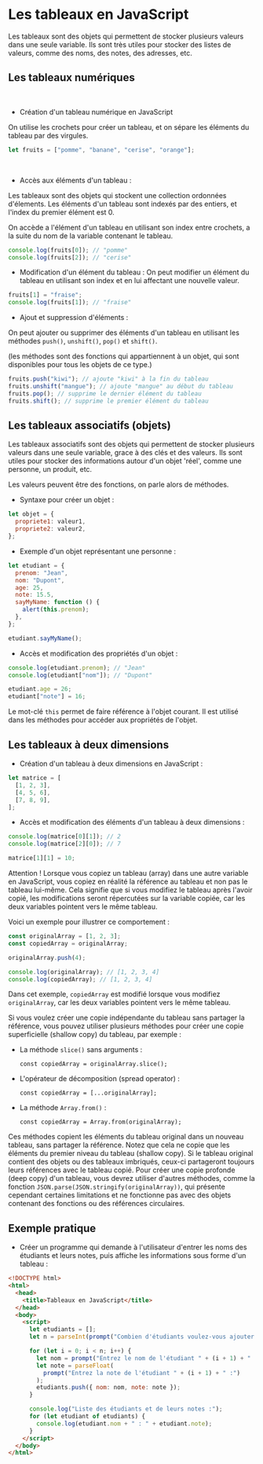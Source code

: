 # Les tableaux en JavaScript

Les tableaux sont des objets qui permettent de stocker plusieurs valeurs dans une seule variable. Ils sont très utiles pour stocker des listes de valeurs, comme des noms, des notes, des adresses, etc.

## Les tableaux numériques

<br/>

- Création d'un tableau numérique en JavaScript

On utilise les crochets pour créer un tableau, et on sépare les éléments du tableau par des virgules.

```js
let fruits = ["pomme", "banane", "cerise", "orange"];
```

<br>

- Accès aux éléments d'un tableau :

Les tableaux sont des objets qui stockent une collection ordonnées d'élements. Les éléments d'un tableau sont indexés par des entiers, et l'index du premier élément est 0.

On accède a l'élément d'un tableau en utilisant son index entre crochets, a la suite du nom de la variable contenant le tableau.

```js
console.log(fruits[0]); // "pomme"
console.log(fruits[2]); // "cerise"
```

- Modification d'un élément du tableau :
  On peut modifier un élément du tableau en utilisant son index et en lui affectant une nouvelle valeur.

```js
fruits[1] = "fraise";
console.log(fruits[1]); // "fraise"
```

- Ajout et suppression d'éléments :

On peut ajouter ou supprimer des éléments d'un tableau en utilisant les méthodes `push()`, `unshift()`, `pop()` et `shift()`.

(les méthodes sont des fonctions qui appartiennent à un objet, qui sont disponibles pour tous les objets de ce type.)

```js
fruits.push("kiwi"); // ajoute "kiwi" à la fin du tableau
fruits.unshift("mangue"); // ajoute "mangue" au début du tableau
fruits.pop(); // supprime le dernier élément du tableau
fruits.shift(); // supprime le premier élément du tableau
```

## Les tableaux associatifs (objets)

Les tableaux associatifs sont des objets qui permettent de stocker plusieurs valeurs dans une seule variable, grace à des clés et des valeurs. Ils sont utiles pour stocker des informations autour d'un objet 'réel', comme une personne, un produit, etc.

Les valeurs peuvent être des fonctions, on parle alors de méthodes.

- Syntaxe pour créer un objet :

```js
let objet = {
  propriete1: valeur1,
  propriete2: valeur2,
};
```

- Exemple d'un objet représentant une personne :

```js
let etudiant = {
  prenom: "Jean",
  nom: "Dupont",
  age: 25,
  note: 15.5,
  sayMyName: function () {
    alert(this.prenom);
  },
};

etudiant.sayMyName();
```

- Accès et modification des propriétés d'un objet :

```js
console.log(etudiant.prenom); // "Jean"
console.log(etudiant["nom"]); // "Dupont"

etudiant.age = 26;
etudiant["note"] = 16;
```

Le mot-clé `this` permet de faire référence à l'objet courant. Il est utilisé dans les méthodes pour accéder aux propriétés de l'objet.

## Les tableaux à deux dimensions

- Création d'un tableau à deux dimensions en JavaScript :

```js
let matrice = [
  [1, 2, 3],
  [4, 5, 6],
  [7, 8, 9],
];
```

- Accès et modification des éléments d'un tableau à deux dimensions :

```js
console.log(matrice[0][1]); // 2
console.log(matrice[2][0]); // 7

matrice[1][1] = 10;
```

Attention ! Lorsque vous copiez un tableau (array) dans une autre variable en JavaScript, vous copiez en réalité la référence au tableau et non pas le tableau lui-même. Cela signifie que si vous modifiez le tableau après l'avoir copié, les modifications seront répercutées sur la variable copiée, car les deux variables pointent vers le même tableau.

Voici un exemple pour illustrer ce comportement :

```js
const originalArray = [1, 2, 3];
const copiedArray = originalArray;

originalArray.push(4);

console.log(originalArray); // [1, 2, 3, 4]
console.log(copiedArray); // [1, 2, 3, 4]
```

Dans cet exemple, `copiedArray` est modifié lorsque vous modifiez `originalArray`, car les deux variables pointent vers le même tableau.

Si vous voulez créer une copie indépendante du tableau sans partager la référence, vous pouvez utiliser plusieurs méthodes pour créer une copie superficielle (shallow copy) du tableau, par exemple :

- La méthode `slice()` sans arguments :

  `const copiedArray = originalArray.slice();`

- L'opérateur de décomposition (spread operator) :

  `const copiedArray = [...originalArray];`

- La méthode `Array.from()` :

  `const copiedArray = Array.from(originalArray);`

Ces méthodes copient les éléments du tableau original dans un nouveau tableau, sans partager la référence. Notez que cela ne copie que les éléments du premier niveau du tableau (shallow copy). Si le tableau original contient des objets ou des tableaux imbriqués, ceux-ci partageront toujours leurs références avec le tableau copié. Pour créer une copie profonde (deep copy) d'un tableau, vous devrez utiliser d'autres méthodes, comme la fonction `JSON.parse(JSON.stringify(originalArray))`, qui présente cependant certaines limitations et ne fonctionne pas avec des objets contenant des fonctions ou des références circulaires.

## Exemple pratique

- Créer un programme qui demande à l'utilisateur d'entrer les noms des étudiants et leurs notes, puis affiche les informations sous forme d'un tableau :

```html
<!DOCTYPE html>
<html>
  <head>
    <title>Tableaux en JavaScript</title>
  </head>
  <body>
    <script>
      let etudiants = [];
      let n = parseInt(prompt("Combien d'étudiants voulez-vous ajouter ?"));

      for (let i = 0; i < n; i++) {
        let nom = prompt("Entrez le nom de l'étudiant " + (i + 1) + " :");
        let note = parseFloat(
          prompt("Entrez la note de l'étudiant " + (i + 1) + " :")
        );
        etudiants.push({ nom: nom, note: note });
      }

      console.log("Liste des étudiants et de leurs notes :");
      for (let etudiant of etudiants) {
        console.log(etudiant.nom + " : " + etudiant.note);
      }
    </script>
  </body>
</html>
```
